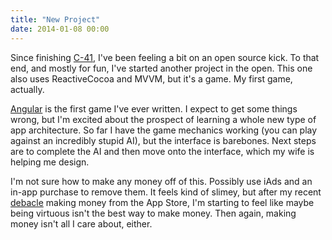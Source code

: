 ```yaml
---
title: "New Project"
date: 2014-01-08 00:00
---
```


Since finishing [C-41](/blog/c-41), I've been feeling a bit on an open source kick. To that end, and mostly for fun, I've started another project in the open. This one also uses ReactiveCocoa and MVVM, but it's a game. My first game, actually.

[Angular](https://github.com/AshFurrow/Angular) is the first game I've ever written. I expect to get some things wrong, but I'm excited about the prospect of learning a whole new type of app architecture. So far I have the game mechanics working (you can play against an incredibly stupid AI), but the interface is barebones. Next steps are to complete the AI and then move onto the interface, which my wife is helping me design.

I'm not sure how to make any money off of this. Possibly use iAds and an in-app purchase to remove them. It feels kind of slimey, but after my recent [debacle](/blog/35mm-update) making money from the App Store, I'm starting to feel like maybe being virtuous isn't the best way to make money. Then again, making money isn't all I care about, either.

<!-- more -->
